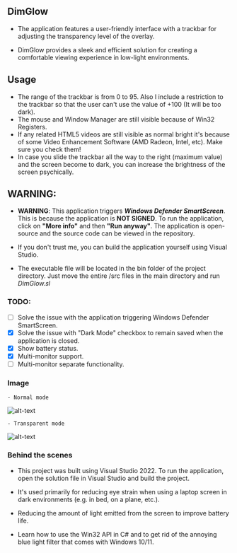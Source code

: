 ## DimGlow
- The application features a user-friendly interface with a trackbar for adjusting the transparency level of the overlay.

- DimGlow provides a sleek and efficient solution for creating a comfortable viewing experience in low-light environments.

## Usage ##
- The range of the trackbar is from 0 to 95. Also I include a restriction to the trackbar so that the user can't use the value of +100 (It will be too dark).
- The mouse and Window Manager are still visible because of Win32 Registers.
- If any related HTML5 videos are still visible as normal bright it's because of some Video Enhancement Software (AMD Radeon, Intel, etc). Make sure you check them!
- In case you slide the trackbar all the way to the right (maximum value) and the screen become to dark, you can increase the brightness of the screen psychically.

## **WARNING**:
- **WARNING**: This application triggers **_Windows Defender SmartScreen_**. This is because the application is **NOT SIGNED**. To run the application, click on **"More info"** and then **"Run anyway"**. The application is open-source and the source code can be viewed in the repository.

- If you don't trust me, you can build the application yourself using Visual Studio.

-  The executable file will be located in the bin folder of the project directory. Just move the entire /src files in the main directory and run *DimGlow.sl*

### TODO:
- [ ] Solve the issue with the application triggering Windows Defender SmartScreen.
- [x] Solve the issue with "Dark Mode" checkbox to remain saved when the application is closed.
- [x] Show battery status.
- [x] Multi-monitor support.
- [ ] Multi-monitor separate functionality.

### Image
	- Normal mode
![alt-text](https://i.imgur.com/s7w9dZV.png)

	- Transparent mode
![alt-text](https://i.imgur.com/WDo0guB.png)


### Behind the scenes
- This project was built using Visual Studio 2022. To run the application, open the solution file in Visual Studio and build the project.

- It's used primarily for reducing eye strain when using a laptop screen in dark environments (e.g. in bed, on a plane, etc.).

- Reducing the amount of light emitted from the screen to improve battery life.

- Learn how to use the Win32 API in C# and to get rid of the annoying blue light filter that comes with Windows 10/11.
